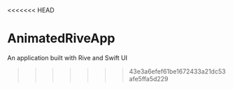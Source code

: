 <<<<<<< HEAD
# AnimatedRiveApp
An application built with Rive and Swift UI
>>>>>>> 43e3a6efef61be1672433a21dc53afe5ffa5d229